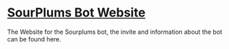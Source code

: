 # [SourPlums Bot Website](https://sourplums-website-live.vercel.app/)
The Website for the Sourplums bot, the invite and information about the bot can be found here.
